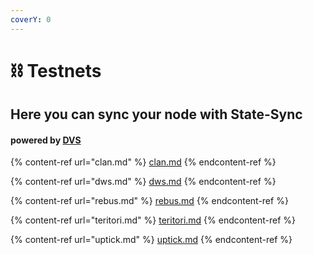 ```yaml
---
coverY: 0
---
```


# ⛓ Testnets

## Here you can sync your node with State-Sync

#### powered by [DVS](https://validators.network/)

{% content-ref url="clan.md" %}
[clan.md](clan.md)
{% endcontent-ref %}

{% content-ref url="dws.md" %}
[dws.md](dws.md)
{% endcontent-ref %}

{% content-ref url="rebus.md" %}
[rebus.md](rebus.md)
{% endcontent-ref %}

{% content-ref url="teritori.md" %}
[teritori.md](teritori.md)
{% endcontent-ref %}

{% content-ref url="uptick.md" %}
[uptick.md](uptick.md)
{% endcontent-ref %}
